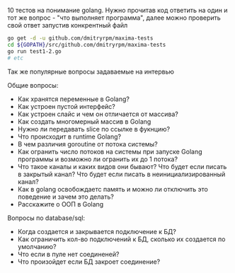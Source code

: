 10 тестов на понимание golang. Нужно прочитав код ответить на один и тот же вопрос - "что выполняет программа",
далее можно проверить свой ответ запустив конкрентный файл

```bash
go get -d -u github.com/dmitryrpm/maxima-tests
cd ${GOPATH}/src/github.com/dmitryrpm/maxima-tests
go run test1-2.go
# etc
```

Так же популярные вопросы задаваемые на интервью

Общие вопросы:

- Как хранятся переменные в Golang?
- Как устроен пустой интерфейс?
- Как устроен слайс и чем он отличается от массива?
- Как создать многомерный массив в Golang
- Нужно ли передавать slice по ссылке в фукнцию?
- Что происходит в runtime Golang?
- В чем различия goroutine от потока системы?
- Как огранить число потоков на системы при запуске Golang программы и возможно ли огранить их до 1 потока?
- Что такое каналы и каких видов они бывают? Что будет если писать в закрытый канал? Что будет если писать в неинициализированный канал?
- Как в golang освобождаетс память и можно ли отключить это поведение и зачем это делать?
- Расскажите о ООП в Golang

Вопросы по database/sql:

- Когда создается и закрывается подключение к БД?
- Как ограничить кол-во подключений к БД, сколько их создается по умолчанию?
- Что если в пуле нет соединеней?
- Что произойдет если БД закроет соединение?